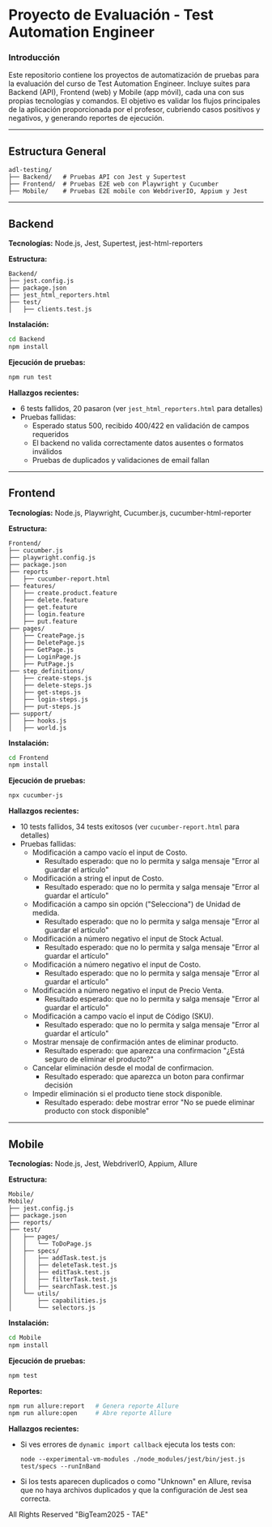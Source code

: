 # Proyecto de Evaluación - Test Automation Engineer

### Introducción

Este repositorio contiene los proyectos de automatización de pruebas para la evaluación del curso de Test Automation Engineer. Incluye suites para Backend (API), Frontend (web) y Mobile (app móvil), cada una con sus propias tecnologías y comandos. El objetivo es validar los flujos principales de la aplicación proporcionada por el profesor, cubriendo casos positivos y negativos, y generando reportes de ejecución.

---

## Estructura General

```
adl-testing/
├── Backend/   # Pruebas API con Jest y Supertest
├── Frontend/  # Pruebas E2E web con Playwright y Cucumber
├── Mobile/    # Pruebas E2E mobile con WebdriverIO, Appium y Jest
```

---

## Backend

**Tecnologías:** Node.js, Jest, Supertest, jest-html-reporters

**Estructura:**

```
Backend/
├── jest.config.js
├── package.json
├── jest_html_reporters.html
├── test/
│   ├── clients.test.js
```

**Instalación:**

```bash
cd Backend
npm install
```

**Ejecución de pruebas:**

```bash
npm run test
```

**Hallazgos recientes:**

- 6 tests fallidos, 20 pasaron (ver `jest_html_reporters.html` para detalles)
- Pruebas fallidas:
  - Esperado status 500, recibido 400/422 en validación de campos requeridos
  - El backend no valida correctamente datos ausentes o formatos inválidos
  - Pruebas de duplicados y validaciones de email fallan

---

## Frontend

**Tecnologías:** Node.js, Playwright, Cucumber.js, cucumber-html-reporter

**Estructura:**

```
Frontend/
├── cucumber.js
├── playwright.config.js
├── package.json
├── reports
│   ├── cucumber-report.html
├── features/
│   ├── create.product.feature
│   ├── delete.feature
│   ├── get.feature
│   ├── login.feature
│   ├── put.feature
├── pages/
│   ├── CreatePage.js
│   ├── DeletePage.js
│   ├── GetPage.js
│   ├── LoginPage.js
│   ├── PutPage.js   
├── step_definitions/
│   ├── create-steps.js
│   ├── delete-steps.js
│   ├── get-steps.js
│   ├── login-steps.js
│   ├── put-steps.js   
├── support/
│   ├── hooks.js
│   ├── world.js   
```
**Instalación:**

```bash
cd Frontend
npm install
```

**Ejecución de pruebas:**

```bash
npx cucumber-js
```

**Hallazgos recientes:**
- 10 tests fallidos, 34 tests exitosos (ver `cucumber-report.html` para detalles)
- Pruebas fallidas:
  - Modificación a campo vacío el input de Costo.
      - Resultado esperado: que no lo permita y salga mensaje "Error al guardar el artículo"
  - Modificación a string el input de Costo.
      - Resultado esperado: que no lo permita y salga mensaje "Error al guardar el artículo"
  - Modificación a campo sin opción ("Selecciona") de Unidad de medida.
      - Resultado esperado: que no lo permita y salga mensaje "Error al guardar el artículo"
  - Modificación a número negativo el input de Stock Actual.
      - Resultado esperado: que no lo permita y salga mensaje "Error al guardar el artículo"
  - Modificación a número negativo el input de Costo.
      - Resultado esperado: que no lo permita y salga mensaje "Error al guardar el artículo"
  - Modificación a número negativo el input de Precio Venta.
      - Resultado esperado: que no lo permita y salga mensaje "Error al guardar el artículo"
  - Modificación a campo vacío el input de Código (SKU).
      - Resultado esperado: que no lo permita y salga mensaje "Error al guardar el artículo"
  - Mostrar mensaje de confirmación antes de eliminar producto.
      - Resultado esperado: que aparezca una confirmacion "¿Está seguro de eliminar el producto?"
  - Cancelar eliminación desde el modal de confirmacion.
      - Resultado esperado: que aparezca un boton para confirmar decisión
  - Impedir eliminación si el producto tiene stock disponible.
      - Resultado esperado: debe mostrar error "No se puede eliminar producto con stock disponible"

---

## Mobile

**Tecnologías:** Node.js, Jest, WebdriverIO, Appium, Allure

**Estructura:**

```
Mobile/
Mobile/
├── jest.config.js          
├── package.json            
├── reports/                 
├── test/
│   ├── pages/
│   │   └── ToDoPage.js      
│   ├── specs/              
│   │   ├── addTask.test.js
│   │   ├── deleteTask.test.js
│   │   ├── editTask.test.js
│   │   ├── filterTask.test.js
│   │   ├── searchTask.test.js
│   └── utils/
│       ├── capabilities.js  
│       └── selectors.js     
```

**Instalación:**

```bash
cd Mobile
npm install
```

**Ejecución de pruebas:**

```bash
npm test
```

**Reportes:**

```bash
npm run allure:report   # Genera reporte Allure
npm run allure:open     # Abre reporte Allure
```

**Hallazgos recientes:**

- Si ves errores de `dynamic import callback` ejecuta los tests con:
  ```
  node --experimental-vm-modules ./node_modules/jest/bin/jest.js test/specs --runInBand
  ```
- Si los tests aparecen duplicados o como "Unknown" en Allure, revisa que no haya archivos duplicados y que la configuración de Jest sea correcta.

All Rights Reserved "BigTeam2025 - TAE"